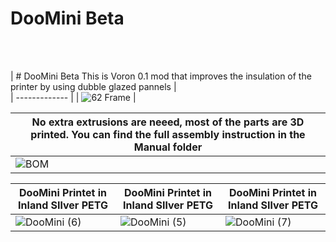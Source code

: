 <p align="center">


  # DooMini  Beta


 
  
  <br/><br/>
  
 
  
|   # DooMini  Beta
  This is Voron 0.1 mod that improves the insulation of the printer by using dubble glazed pannels  |       
| ------------- |
|  ![62 Frame ](https://user-images.githubusercontent.com/96996921/154594242-326a16b4-4b39-4a22-ac2f-507204b70afe.gif) |

  
| No extra extrusions are neeed, most of the parts are 3D printed. You can find the full assembly instruction in the Manual folder  |       
| ------------- |
| ![BOM](https://user-images.githubusercontent.com/96996921/154595533-e2087c32-bed8-486d-9062-98f5d45c9f25.jpg) |
  


| DooMini Printet in Inland SIlver PETG  | DooMini Printet in Inland SIlver PETG |DooMini Printet in Inland SIlver PETG |       
| ------------- | ------------- | ------------- |
| ![DooMini (6)](https://user-images.githubusercontent.com/96996921/154594650-24eda6fa-f4e0-4eee-90d5-6b3ad296c29d.jpg) |  ![DooMini (5)](https://user-images.githubusercontent.com/96996921/154594920-b40d7d4b-7e53-4d98-b98e-246b48428fd5.jpg) | ![DooMini (7)](https://user-images.githubusercontent.com/96996921/154595026-11d2e9db-2986-48ee-9db0-ca7bce605b34.jpg) | 

   
  
  
  

  
     
</p>
